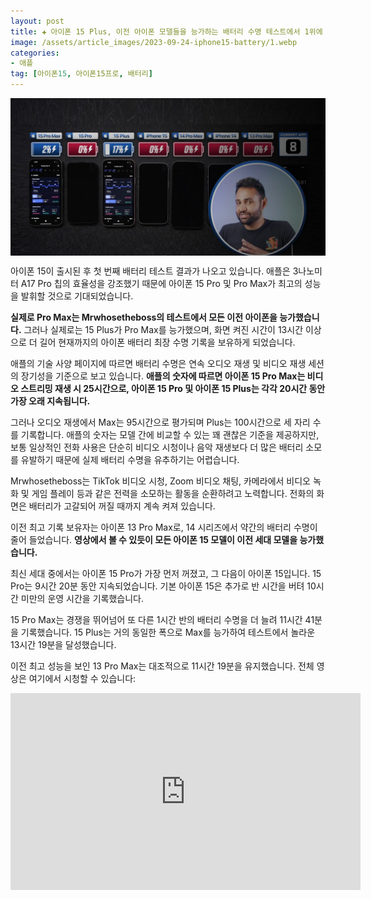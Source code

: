 ```yaml
---
layout: post  
title: ✚ 아이폰 15 Plus, 이전 아이폰 모델들을 능가하는 배터리 수명 테스트에서 1위에 올라
image: /assets/article_images/2023-09-24-iphone15-battery/1.webp
categories:
- 애플
tag: [아이폰15, 아이폰15프로, 배터리]
---
```


<div class="markdown-image">
<img src="/assets/article_images/2023-09-24-iphone15-battery/1.webp" alt="" align="middle"/> </div>


<p class="drop-korean">
아이폰 15이 출시된 후 첫 번째 배터리 테스트 결과가 나오고 있습니다. 애플은 3나노미터 A17 Pro 칩의 효율성을 강조했기 때문에 아이폰 15 Pro 및 Pro Max가 최고의 성능을 발휘할 것으로 기대되었습니다.
</p>

**실제로 Pro Max는 Mrwhosetheboss의 테스트에서 모든 이전 아이폰을 능가했습니다.** 그러나 실제로는 15 Plus가 Pro Max를 능가했으며, 화면 켜진 시간이 13시간 이상으로 더 길어 현재까지의 아이폰 배터리 최장 수명 기록을 보유하게 되었습니다.

애플의 기술 사양 페이지에 따르면 배터리 수명은 연속 오디오 재생 및 비디오 재생 세션의 장기성을 기준으로 보고 있습니다. **애플의 숫자에 따르면 아이폰 15 Pro Max는 비디오 스트리밍 재생 시 25시간으로, 아이폰 15 Pro 및 아이폰 15 Plus는 각각 20시간 동안 가장 오래 지속됩니다.**

그러나 오디오 재생에서 Max는 95시간으로 평가되며 Plus는 100시간으로 세 자리 수를 기록합니다. 애플의 숫자는 모델 간에 비교할 수 있는 꽤 괜찮은 기준을 제공하지만, 보통 일상적인 전화 사용은 단순히 비디오 시청이나 음악 재생보다 더 많은 배터리 소모를 유발하기 때문에 실제 배터리 수명을 유추하기는 어렵습니다.

Mrwhosetheboss는 TikTok 비디오 시청, Zoom 비디오 채팅, 카메라에서 비디오 녹화 및 게임 플레이 등과 같은 전력을 소모하는 활동을 순환하려고 노력합니다. 전화의 화면은 배터리가 고갈되어 꺼질 때까지 계속 켜져 있습니다.

이전 최고 기록 보유자는 아이폰 13 Pro Max로, 14 시리즈에서 약간의 배터리 수명이 줄어 들었습니다. **영상에서 볼 수 있듯이 모든 아이폰 15 모델이 이전 세대 모델을 능가했습니다.**

최신 세대 중에서는 아이폰 15 Pro가 가장 먼저 꺼졌고, 그 다음이 아이폰 15입니다. 15 Pro는 9시간 20분 동안 지속되었습니다. 기본 아이폰 15은 추가로 반 시간을 버텨 10시간 미만의 운영 시간을 기록했습니다.

15 Pro Max는 경쟁을 뛰어넘어 또 다른 1시간 반의 배터리 수명을 더 늘려 11시간 41분을 기록했습니다. 15 Plus는 거의 동일한 폭으로 Max를 능가하여 테스트에서 놀라운 13시간 19분을 달성했습니다.

이전 최고 성능을 보인 13 Pro Max는 대조적으로 11시간 19분을 유지했습니다. 전체 영상은 여기에서 시청할 수 있습니다:

<iframe width="560" height="315" src="https://www.youtube.com/embed/Vq-XWcq5esE?si=LVlj9Pi-3iOY698q" frameborder="0" allow="autoplay; encrypted-media" allowfullscreen></iframe>
